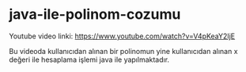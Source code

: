 # java-ile-polinom-cozumu
Youtube video linki: https://www.youtube.com/watch?v=V4pKeaY2IjE

Bu videoda kullanıcıdan alınan bir polinomun yine kullanıcıdan alınan x değeri ile hesaplama işlemi java ile yapılmaktadır.
